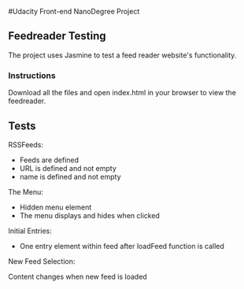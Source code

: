 #Udacity Front-end NanoDegree Project

## Feedreader Testing

The project uses Jasmine to test a feed reader website's functionality.

### Instructions

Download all the files and open index.html in your browser to view the feedreader.

## Tests

RSSFeeds:

* Feeds are defined
* URL is defined and not empty
* name is defined and not empty

The Menu:

* Hidden menu element
* The menu displays and hides when clicked

Initial Entries:

* One entry element within feed after loadFeed function is called

New Feed Selection:

 Content changes when new feed is loaded
